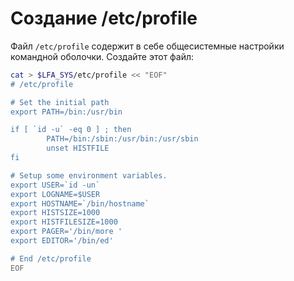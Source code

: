 # Создание /etc/profile

Файл `/etc/profile` содержит в себе общесистемные настройки командной оболочки. Создайте этот файл:

```bash
cat > $LFA_SYS/etc/profile << "EOF"
# /etc/profile

# Set the initial path
export PATH=/bin:/usr/bin

if [ `id -u` -eq 0 ] ; then
        PATH=/bin:/sbin:/usr/bin:/usr/sbin
        unset HISTFILE
fi

# Setup some environment variables.
export USER=`id -un`
export LOGNAME=$USER
export HOSTNAME=`/bin/hostname`
export HISTSIZE=1000
export HISTFILESIZE=1000
export PAGER='/bin/more '
export EDITOR='/bin/ed'

# End /etc/profile
EOF
```
